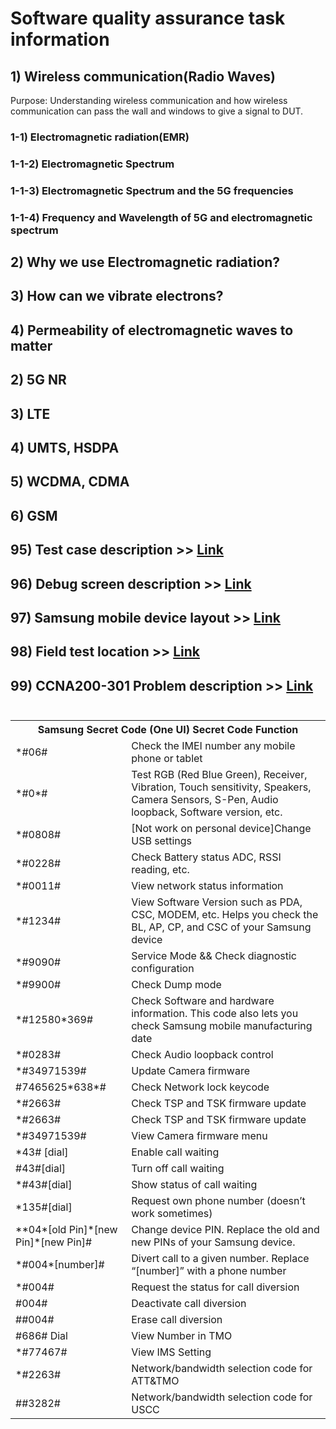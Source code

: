 # Software quality assurance task information

## 1) Wireless communication(Radio Waves)
Purpose: Understanding wireless communication and how wireless communication can pass the wall and windows to give a signal to DUT.

### 1-1) Electromagnetic radiation(EMR)

### 1-1-2) Electromagnetic Spectrum

### 1-1-3) Electromagnetic Spectrum and the 5G frequencies

### 1-1-4) Frequency and Wavelength of 5G and electromagnetic spectrum

## 2) Why we use Electromagnetic radiation?

## 3) How can we vibrate electrons?

## 4) Permeability of electromagnetic waves to matter

## 2) 5G NR

## 3) LTE

## 4) UMTS, HSDPA

## 5) WCDMA, CDMA

## 6) GSM

## 95) Test case description >> [Link](https://github.com/Kimjunkuk/SoftwareQualityAssurance/blob/main/%5BTC_Dictionary%5D.md)

## 96) Debug screen description >> [Link](https://github.com/Kimjunkuk/SoftwareQualityAssurance/blob/main/%5BSamsungGalaxy%5D%5BDebugScreen%5D%5B*%230011%23%5D.md)

## 97) Samsung mobile device layout >> [Link](https://github.com/Kimjunkuk/SoftwareQualityAssurance/blob/main/%5BQ2%5D%5BB2%5D%5BGalaxyFold%5D%5BGalaxy%20Z%20Flip%5D%5BDeviceLayout%5D.md)  

## 98) Field test location >> [Link](https://github.com/Kimjunkuk/SoftwareQualityAssurance/blob/main/%5BFT_Location%5D.md)  

## 99) CCNA200-301 Problem description >> [Link](https://github.com/Kimjunkuk/SoftwareQualityAssurance/blob/main/99_CCNA200-301.md) <br><br>

<table style="width:100%">
  <tr>
    <th colspan="2">Samsung Secret Code (One UI) Secret Code Function</th>
  </tr>
  <tr>
    <td>*#06#</td>
    <td>Check the IMEI number any mobile phone or tablet</td>
  </tr>
  <tr>
    <td>*#0*#</td>
    <td>Test RGB (Red Blue Green), Receiver, Vibration, Touch sensitivity, Speakers, Camera Sensors, S-Pen, Audio loopback,  Software version, etc.</td>
  </tr>
  <tr>
    <td>*#0808#</td>
    <td>[Not work on personal device]Change USB settings</td>
  </tr>
  <tr>
    <td>*#0228#</td>
    <td>Check Battery status ADC, RSSI reading, etc.</td>
  </tr>
  <tr>
    <td>*#0011#</td>
    <td>View network status information</td>
  </tr>
  <tr>
    <td>*#1234#</td>
    <td>View Software Version such as PDA, CSC, MODEM, etc. Helps you check the BL, AP, CP, and CSC of your Samsung device</td>
  </tr>
  <tr>
    <td>*#9090#</td>
    <td>Service Mode && Check diagnostic configuration</td>
  </tr>
  <tr>
    <td>*#9900#</td>
    <td>Check Dump mode</td>
  </tr>
  <tr>
    <td>*#12580*369#</td>
    <td>Check Software and hardware information. This code also lets you check Samsung mobile manufacturing date</td>
  </tr>
  <tr>
    <td>*#0283#</td>
    <td>Check Audio loopback control</td>
  </tr>
  <tr>
    <td>*#34971539#</td>
    <td>Update Camera firmware</td>
  </tr>
  <tr>
    <td>#7465625*638*#</td>
    <td>Check Network lock keycode</td>
  </tr>
  <tr>
    <td>*#2663#</td>
    <td>Check TSP and TSK firmware update</td>
  </tr>
  <tr>
    <td>*#2663#</td>
    <td>Check TSP and TSK firmware update</td>
  </tr>
  <tr>
    <td>*#34971539#</td>
    <td>View Camera firmware menu</td>
  </tr>
  <tr>
    <td>*43# [dial]</td>
    <td>Enable call waiting</td>
  </tr>
  <tr>
    <td>#43#[dial]</td>
    <td>Turn off call waiting</td>
  </tr>
  <tr>
    <td>*#43#[dial]</td>
    <td>Show status of call waiting</td>
  </tr>
  <tr>
    <td>*135#[dial]</td>
    <td>Request own phone number (doesn’t work sometimes)</td>
  </tr>
  <tr>
    <td>**04*[old Pin]*[new Pin]*[new Pin]#</td>
    <td>Change device PIN. Replace the old and new PINs of your Samsung device.</td>
  </tr>
  <tr>
    <td>*#004*[number]#</td>
    <td>Divert call to a given number. Replace “[number]” with a phone number</td>
  </tr>
  <tr>
    <td>*#004#</td>
    <td>Request the status for call diversion</td>
  </tr>
  <tr>
    <td>#004#</td>
    <td>Deactivate call diversion</td>
  </tr>
  <tr>
    <td>##004#</td>
    <td>Erase call diversion</td>
  </tr>
  <tr>
    <td>#686# Dial</td>
    <td>View Number in TMO</td>
  </tr>
  <tr>
    <td>*#77467#</td>
    <td>View IMS Setting</td>
  </tr>
  <tr>
    <td>*#2263#</td>
    <td>Network/bandwidth selection code for ATT&TMO</td>
  </tr>
  <tr>
    <td>##3282#</td>
    <td>Network/bandwidth selection code for USCC</td>
  </tr> 
</table>

